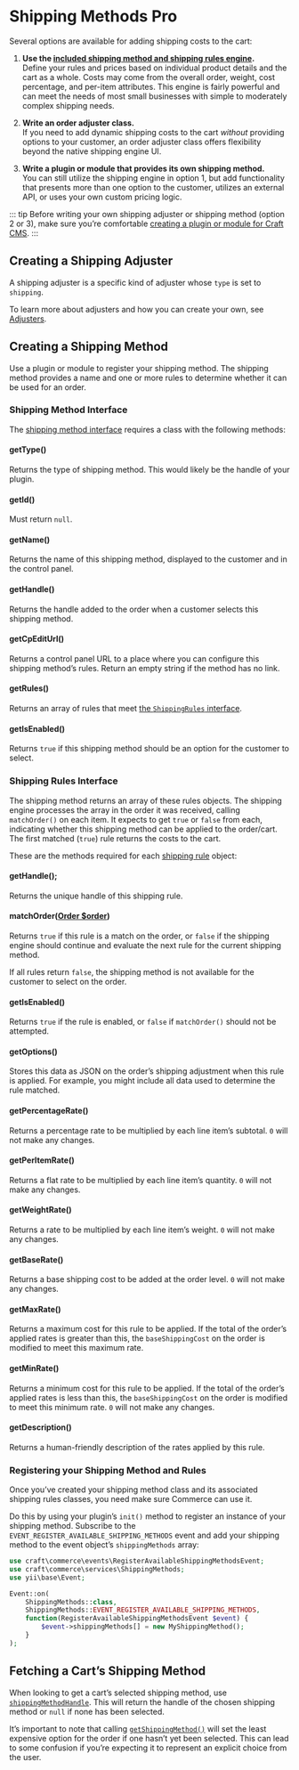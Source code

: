 # Shipping Methods <badge type="edition" vertical="middle" title="Shipping methods are only available in Commerce Pro">Pro</badge>

Several options are available for adding shipping costs to the cart:

1. **Use the [included shipping method and shipping rules engine](shipping.md).**\
   Define your rules and prices based on individual product details and the cart as a whole. Costs may come from the overall order, weight, cost percentage, and per-item attributes. This engine is fairly powerful and can meet the needs of most small businesses with simple to moderately complex shipping needs.

2. **Write an order adjuster class.**\
   If you need to add dynamic shipping costs to the cart _without_ providing options to your customer, an order adjuster class offers flexibility beyond the native shipping engine UI.

3. **Write a plugin or module that provides its own shipping method.**\
   You can still utilize the shipping engine in option 1, but add functionality that presents more than one option to the customer, utilizes an external API, or uses your own custom pricing logic.

::: tip
Before writing your own shipping adjuster or shipping method (option 2 or 3), make sure you’re comfortable [creating a plugin or module for Craft CMS](https://craftcms.com/docs/3.x/extend/).
:::

## Creating a Shipping Adjuster

A shipping adjuster is a specific kind of adjuster whose `type` is set to `shipping`.

To learn more about adjusters and how you can create your own, see [Adjusters](adjusters.md).

## Creating a Shipping Method

Use a plugin or module to register your shipping method. The shipping method provides a name and one or more rules to determine whether it can be used for an order.

### Shipping Method Interface

The [shipping method interface](commerce3:craft\commerce\base\ShippingMethodInterface) requires a class with the following methods:

#### getType()

Returns the type of shipping method. This would likely be the handle of your plugin.

#### getId()

Must return `null`.

#### getName()

Returns the name of this shipping method, displayed to the customer and in the control panel.

#### getHandle()

Returns the handle added to the order when a customer selects this shipping method.

#### getCpEditUrl()

Returns a control panel URL to a place where you can configure this shipping method’s rules. Return an empty string if the method has no link.

#### getRules()

Returns an array of rules that meet [the `ShippingRules` interface](#shipping-rules-interface).

#### getIsEnabled()

Returns `true` if this shipping method should be an option for the customer to select.

### Shipping Rules Interface

The shipping method returns an array of these rules objects. The shipping engine processes the array in the order it was received, calling `matchOrder()` on each item. It expects to get `true` or `false` from each, indicating whether this shipping method can be applied to the order/cart. The first matched (`true`) rule returns the costs to the cart.

These are the methods required for each [shipping rule](commerce3:craft\commerce\base\ShippingRuleInterface) object:

#### getHandle();

Returns the unique handle of this shipping rule.

#### matchOrder([Order \$order](commerce3:craft\commerce\elements\Order))

Returns `true` if this rule is a match on the order, or `false` if the shipping engine should continue and evaluate the next rule for the current shipping method.

If all rules return `false`, the shipping method is not available for the customer to select on the order.

#### getIsEnabled()

Returns `true` if the rule is enabled, or `false` if `matchOrder()` should not be attempted.

#### getOptions()

Stores this data as JSON on the order’s shipping adjustment when this rule is applied. For example, you might include all data used to determine the rule matched.

#### getPercentageRate()

Returns a percentage rate to be multiplied by each line item’s subtotal. `0` will not make any changes.

#### getPerItemRate()

Returns a flat rate to be multiplied by each line item’s quantity. `0` will not make any changes.

#### getWeightRate()

Returns a rate to be multiplied by each line item’s weight. `0` will not make any changes.

#### getBaseRate()

Returns a base shipping cost to be added at the order level. `0` will not make any changes.

#### getMaxRate()

Returns a maximum cost for this rule to be applied. If the total of the order’s applied rates is greater than this, the `baseShippingCost` on the order is modified to meet this maximum rate.

#### getMinRate()

Returns a minimum cost for this rule to be applied. If the total of the order’s applied rates is less than this, the `baseShippingCost` on the order is modified to meet this minimum rate. `0` will not make any changes.

#### getDescription()

Returns a human-friendly description of the rates applied by this rule.

### Registering your Shipping Method and Rules

Once you’ve created your shipping method class and its associated shipping rules classes, you need make sure Commerce can use it.

Do this by using your plugin’s `init()` method to register an instance of your shipping method. Subscribe to the `EVENT_REGISTER_AVAILABLE_SHIPPING_METHODS` event and add your shipping method to the event object’s `shippingMethods` array:

```php
use craft\commerce\events\RegisterAvailableShippingMethodsEvent;
use craft\commerce\services\ShippingMethods;
use yii\base\Event;

Event::on(
    ShippingMethods::class,
    ShippingMethods::EVENT_REGISTER_AVAILABLE_SHIPPING_METHODS,
    function(RegisterAvailableShippingMethodsEvent $event) {
        $event->shippingMethods[] = new MyShippingMethod();
    }
);
```

## Fetching a Cart’s Shipping Method

When looking to get a cart’s selected shipping method, use [`shippingMethodHandle`](commerce3:craft\commerce\elements\Order::shippingMethodHandle). This will return the handle of the chosen shipping method or `null` if none has been selected.

It’s important to note that calling [`getShippingMethod()`](commerce3:craft\commerce\elements\Order::getShippingMethod()) will set the least expensive option for the order if one hasn’t yet been selected. This can lead to some confusion if you’re expecting it to represent an explicit choice from the user.
